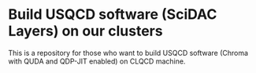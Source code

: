 # Build USQCD software (SciDAC Layers) on our clusters

This is a repository for those who want to build USQCD software (Chroma with QUDA and QDP-JIT enabled) on CLQCD machine.
